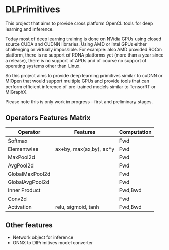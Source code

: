 # DLPrimitives

This project that aims to provide cross platform OpenCL tools for deep learning and inference.

Today most of deep learning training is done on NVidia GPUs using closed source CUDA and CUDNN libraries.
Using AMD or Intel GPUs either challenging or virtually impossible.
For example: also AMD provided ROCm platform, there is no support of RDNA platforms yet (more than a year since a release),
there is no support of APUs and of course no support 
of operating systems other than Linux.

So this project aims to provide deep learning primitives similar to cuDNN or MIOpen that would support
multiple GPUs and provide tools that can perform efficient inference of pre-trained models similar to TensorRT or MIGraphX.

Please note this is only work in progress - first and preliminary stages.

## Operators Features Matrix

|Operator               |Features                   | Computation       |
|-----------------------|---------------------------|-------------------|
|Softmax                |                           | Fwd               |
|Elementwise            | ax+by, max(ax,by), ax\*y  | Fwd               |
|MaxPool2d              |                           | Fwd               |
|AvgPool2d              |                           | Fwd               |
|GlobalMaxPool2d        |                           | Fwd               |
|GlobalAvgPool2d        |                           | Fwd               |
|Inner Product          |                           | Fwd,Bwd           |
|Conv2d                 |                           | Fwd               |
|Activation             | relu, sigmoid, tanh       | Fwd,Bwd           |

## Other features

- Network object for inference
- ONNX to DlPrimitives model converter
